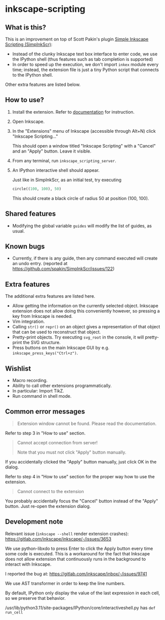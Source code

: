 # inkscape-scripting

## What is this?

This is an improvement on top of Scott Pakin's plugin [Simple Inkscape Scripting (SimpInkScr)](https://github.com/spakin/SimpInkScr):

* Instead of the clunky Inkscape text box interface to enter code, we use the IPython shell (thus features such as tab completion is supported)
* In order to speed up the execution, we don't import `inkex` module every time; instead, the extension file is just a tiny Python script that connects to the IPython shell.

Other extra features are listed below.

## How to use?

1. Install the extension. Refer to [documentation](https://inkscape.org/gallery/=extension/) for instruction.
2. Open Inkscape.
3. In the "Extensions" menu of Inkscape (accessible through Alt+N) click "Inkscape Scripting..."

    This should open a window titled "Inkscape Scripting" with a "Cancel" and an "Apply" button. Leave it visible.

4. From any terminal, run `inkscape_scripting_server`.
5. An IPython interactive shell should appear.

    Just like in SimpInkScr, as an initial test, try executing
    ```python
    circle((100, 100), 50)
    ```
    This should create a black circle of radius 50 at position (100, 100).

## Shared features

* Modifying the global variable `guides` will modify the list of guides, as usual.

## Known bugs

* Currently, if there is any guide, then any command executed will create an undo entry. (reported at https://github.com/spakin/SimpInkScr/issues/122)

## Extra features

The additional extra features are listed here.

* Allow getting the information on the currently selected object. Inkscape extension does not allow doing this conveniently however, so pressing a key from Inkscape is needed.
* Vim integration.
* Calling `str()` or `repr()` on an object gives a representation of that object that can be used to reconstruct that object.
* Pretty-print objects. Try executing `svg_root` in the console, it will pretty-print the SVG structure.
* Press buttons on the main Inkscape GUI by e.g. `inkscape_press_keys("Ctrl+z")`.

## Wishlist

* Macro recording.
* Ability to call other extensions programmatically.
* In particular: Import TikZ.
* Run command in shell mode.

## Common error messages

> Extension window cannot be found. Please read the documentation.

Refer to step 3 in "How to use" section.

> Cannot accept connection from server!
>
> Note that you must not click "Apply" button manually.

If you accidentally clicked the "Apply" button manually, just click OK in the dialog.

Refer to step 4 in "How to use" section for the proper way how to use the extension.

> Cannot connect to the extension

You probably accidentally focus the "Cancel" button instead of the "Apply" button. Just re-open the extension dialog.

## Development note

Relevant issue (`inkscape --shell` render extension crashes): https://gitlab.com/inkscape/inkscape/-/issues/3653

We use python-libxdo to press Enter to click the Apply button every time some code is executed.
This is a workaround for the fact that Inkscape does not allow extension that continuously runs in the background to interact with Inkscape.

I reported the bug at: https://gitlab.com/inkscape/inbox/-/issues/9741

We use AST transformer in order to keep the line numbers.

By default, IPython only display the value of the last expression in each cell, so we preserve that behavior.

/usr/lib/python3.11/site-packages/IPython/core/interactiveshell.py
has `def run_cell`

